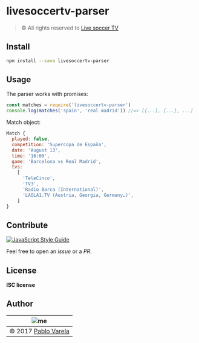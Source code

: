 # livesoccertv-parser

>© All rights reserved to [Live soccer TV](http://www.livesoccertv.com/)

## Install

```bash
npm install --save livesoccertv-parser
```

## Usage

The parser works with promises:

```js
const matches = require('livesoccertv-parser')
console.log(matches('spain', 'real madrid')) //=> [{...}, {...}, ...]
```

Match object:

```js
Match {
  played: false,
  competition: 'Supercopa de España',
  date: 'August 13',
  time: '16:00',
  game: 'Barcelona vs Real Madrid',
  tvs: 
    [
      'TeleCinco',
      'TV3',
      'Radio Barca (International)',
      'LAOLA1.TV (Austria, Georgia, Germany…)',
    ]
}
```

## Contribute

[![JavaScript Style Guide](https://cdn.rawgit.com/standard/standard/master/badge.svg)](https://github.com/standard/standard)

Feel free to open an _issue_ or a _PR_.


## License

__ISC license__

## Author

| ![me](https://www.gravatar.com/avatar/fa50aeff0ddd6e63273a068b04353d9d?s=100) |
| ----------------------------------------------------------------------------- |
| © 2017 [Pablo Varela](https://pablo.life)                                     |

